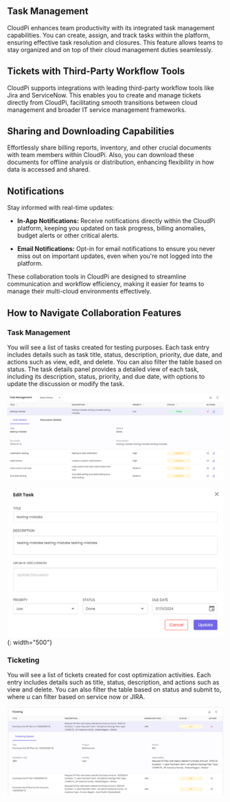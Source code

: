 <!-- ## Team Collaboration -->
<!-- <img src="images/noun-team-1260449.svg" alt="SVG Image" width="100"> -->
## Task Management

CloudPi enhances team productivity with its integrated task management capabilities. You can create, assign, and track tasks within the platform, ensuring effective task resolution and closures. This feature allows teams to stay organized and on top of their cloud management duties seamlessly.

## Tickets with Third-Party Workflow Tools

CloudPi supports integrations with leading third-party workflow tools like Jira and ServiceNow. This enables you to create and manage tickets directly from CloudPi, facilitating smooth transitions between cloud management and broader IT service management frameworks.

## Sharing and Downloading Capabilities

Effortlessly share billing reports, inventory, and other crucial documents with team members within CloudPi. Also, you can download these documents for offline analysis or distribution, enhancing flexibility in how data is accessed and shared.

## Notifications

Stay informed with real-time updates:

- **In-App Notifications:** Receive notifications directly within the CloudPi platform, keeping you updated on task progress, billing anomalies, budget alerts or other critical alerts.

- **Email Notifications:** Opt-in for email notifications to ensure you never miss out on important updates, even when you're not logged into the platform.

These collaboration tools in CloudPi are designed to streamline communication and workflow efficiency, making it easier for teams to manage their multi-cloud environments effectively.

## How to Navigate Collaboration Features 

### Task Management

You will see a list of tasks created for testing purposes. Each task entry includes details such 
as task title, status, description, priority, due date, and actions such as view, edit, and
delete. You can also filter the table based on status. The task details panel provides a 
detailed view of each task, including its description, status, priority, and due date, with 
options to update the discussion or modify the task. 

![Task](images/tm1.png)

![Task](images/edittask1.png){: width="500"}

### Ticketing

You will see a list of tickets created for cost optimization activities. Each entry includes details such as title, status, description, and actions such as view and delete. You can also filter the table based on status and submit to, where u can filter based on service now or JIRA. 

![Ticket](images/ticketin1.png)